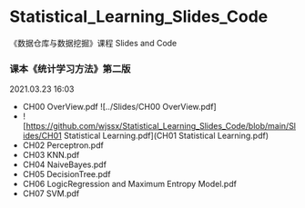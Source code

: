 # Statistical_Learning_Slides_Code
《数据仓库与数据挖掘》课程 Slides and Code

### 课本《统计学习方法》第二版

2021.03.23 16:03

- CH00 OverView.pdf ![../Slides/CH00 OverView.pdf]
- ![https://github.com/wjssx/Statistical_Learning_Slides_Code/blob/main/Slides/CH01 Statistical Learning.pdf](CH01 Statistical Learning.pdf)
- CH02 Perceptron.pdf
- CH03 KNN.pdf
- CH04 NaiveBayes.pdf
- CH05 DecisionTree.pdf
- CH06 LogicRegression and Maximum Entropy Model.pdf
- CH07 SVM.pdf
